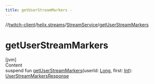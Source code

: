 ```yaml
---
title: getUserStreamMarkers -
---
```

//[twitch-client](../../index.md)/[helix.streams](../index.md)/[StreamService](index.md)/[getUserStreamMarkers](get-user-stream-markers.md)



# getUserStreamMarkers  
[jvm]  
Content  
suspend fun [getUserStreamMarkers](get-user-stream-markers.md)(userId: [Long](https://kotlinlang.org/api/latest/jvm/stdlib/kotlin/-long/index.html), first: [Int](https://kotlinlang.org/api/latest/jvm/stdlib/kotlin/-int/index.html)): [UserStreamMarkersResponse](../../helix.streams.markers/-user-stream-markers-response/index.md)  



